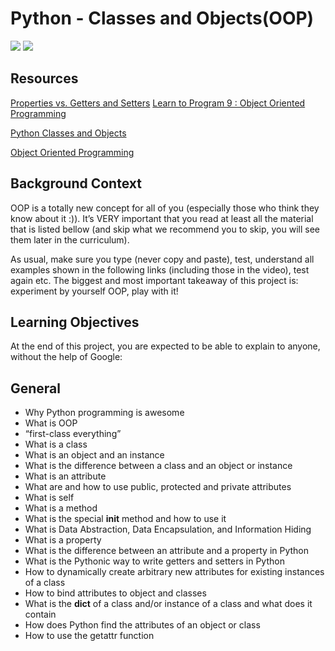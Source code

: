 # Python - Classes and Objects(OOP)
![](https://s3.amazonaws.com/intranet-projects-files/holbertonschool-higher-level_programming+/247/oop-meme.jpg)
![](https://encrypted-tbn0.gstatic.com/images?q=tbn:ANd9GcQG6jWSEStnU-_FprH8J-yo-um9jfN7A8PlNA&usqp=CAU)

## Resources

<a href="https://python-course.eu/oop/properties-vs-getters-and-setters.php">Properties vs. Getters and Setters</a>
<a href="https://www.youtube.com/watch?v=1AGyBuVCTeE">Learn to Program 9 : Object Oriented Programming</a>

<a href="https://www.youtube.com/watch?v=apACNr7DC_s">Python Classes and Objects</a>

<a href="https://www.youtube.com/watch?v=-DP1i2ZU9gk">Object Oriented Programming</a>

## Background Context
OOP is a totally new concept for all of you (especially those who think they know about it :)). It’s VERY important that you read at least all the material that is listed bellow (and skip what we recommend you to skip, you will see them later in the curriculum).

As usual, make sure you type (never copy and paste), test, understand all examples shown in the following links (including those in the video), test again etc. The biggest and most important takeaway of this project is: experiment by yourself OOP, play with it!


## Learning Objectives
At the end of this project, you are expected to be able to explain to anyone, without the help of Google:

## General
- Why Python programming is awesome
- What is OOP
- “first-class everything”
- What is a class
- What is an object and an instance
- What is the difference between a class and an object or instance
- What is an attribute
- What are and how to use public, protected and private attributes
- What is self
- What is a method
- What is the special __init__ method and how to use it
- What is Data Abstraction, Data Encapsulation, and Information Hiding
- What is a property
- What is the difference between an attribute and a property in Python
- What is the Pythonic way to write getters and setters in Python
- How to dynamically create arbitrary new attributes for existing instances of a class
- How to bind attributes to object and classes
- What is the __dict__ of a class and/or instance of a class and what does it contain
- How does Python find the attributes of an object or class
- How to use the getattr function
